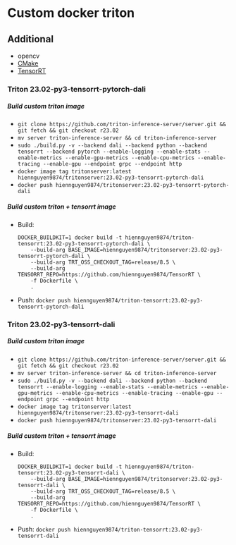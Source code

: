 # Custom docker triton

## Additional

- opencv
- [CMake](https://github.com/Kitware/CMake)
- [TensorRT](https://github.com/hiennguyen9874/TensorRT)

### Triton 23.02-py3-tensorrt-pytorch-dali

##### Build custom triton image

- `git clone https://github.com/triton-inference-server/server.git && git fetch && git checkout r23.02`
- `mv server triton-inference-server && cd triton-inference-server`
- `sudo ./build.py -v --backend dali --backend python --backend tensorrt --backend pytorch --enable-logging --enable-stats --enable-metrics --enable-gpu-metrics --enable-cpu-metrics --enable-tracing --enable-gpu --endpoint grpc --endpoint http`
- `docker image tag tritonserver:latest hiennguyen9874/tritonserver:23.02-py3-tensorrt-pytorch-dali`
- `docker push hiennguyen9874/tritonserver:23.02-py3-tensorrt-pytorch-dali`

##### Build custom triton + tensorrt image

- Build:
  ```
  DOCKER_BUILDKIT=1 docker build -t hiennguyen9874/triton-tensorrt:23.02-py3-tensorrt-pytorch-dali \
      --build-arg BASE_IMAGE=hiennguyen9874/tritonserver:23.02-py3-tensorrt-pytorch-dali \
      --build-arg TRT_OSS_CHECKOUT_TAG=release/8.5 \
      --build-arg TENSORRT_REPO=https://github.com/hiennguyen9874/TensorRT \
      -f Dockerfile \
      .
  ```
- Push: `docker push hiennguyen9874/triton-tensorrt:23.02-py3-tensorrt-pytorch-dali`

### Triton 23.02-py3-tensorrt-dali

##### Build custom triton image

- `git clone https://github.com/triton-inference-server/server.git && git fetch && git checkout r23.02`
- `mv server triton-inference-server && cd triton-inference-server`
- `sudo ./build.py -v --backend dali --backend python --backend tensorrt --enable-logging --enable-stats --enable-metrics --enable-gpu-metrics --enable-cpu-metrics --enable-tracing --enable-gpu --endpoint grpc --endpoint http`
- `docker image tag tritonserver:latest hiennguyen9874/tritonserver:23.02-py3-tensorrt-dali`
- `docker push hiennguyen9874/tritonserver:23.02-py3-tensorrt-dali`

##### Build custom triton + tensorrt image

- Build:
  ```
  DOCKER_BUILDKIT=1 docker build -t hiennguyen9874/triton-tensorrt:23.02-py3-tensorrt-dali \
      --build-arg BASE_IMAGE=hiennguyen9874/tritonserver:23.02-py3-tensorrt-dali \
      --build-arg TRT_OSS_CHECKOUT_TAG=release/8.5 \
      --build-arg TENSORRT_REPO=https://github.com/hiennguyen9874/TensorRT \
      -f Dockerfile \
      .
  ```
- Push: `docker push hiennguyen9874/triton-tensorrt:23.02-py3-tensorrt-dali`
